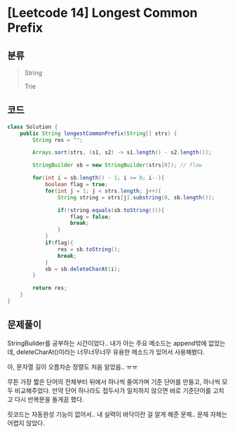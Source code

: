 # [Leetcode 14] Longest Common Prefix

## 분류
> String
> 
> Trie

## 코드
```java
class Solution {
    public String longestCommonPrefix(String[] strs) {
        String res = "";

        Arrays.sort(strs, (s1, s2) -> s1.length() - s2.length());

        StringBuilder sb = new StringBuilder(strs[0]); // flow

        for(int i = sb.length() - 1; i >= 0; i--){
            boolean flag = true;
            for(int j = 1; j < strs.length; j++){
                String string = strs[j].substring(0, sb.length());

                if(!string.equals(sb.toString())){
                    flag = false;
                    break;
                }
            }
            if(flag){
                res = sb.toString();
                break;
            }
            sb = sb.deleteCharAt(i);
        }

        return res;
    }
}
```

## 문제풀이

StringBuilder를 공부하는 시간이었다..
내가 아는 주요 메소드는 append밖에 없었는데, deleteCharAt()이라는 너무너무너무 유용한 메소드가 있어서 사용해봤다.

아, 문자열 길이 오름차순 정렬도 처음 알았음.. ㅠㅠ

무튼 가장 짧은 단어의 전체부터 뒤에서 하나씩 줄여가며 기준 단어를 만들고, 하나씩 모두 비교해주었다. 만약 단어 하나라도 접두사가 일치하지 않으면 바로 기준단어를 고치고 다시 반복문을 돌게끔 했다.

릿코드는 자동완성 기능이 없어서.. 내 실력이 바닥이란 걸 알게 해준 문제.. 문제 자체는 어렵지 않았다.
